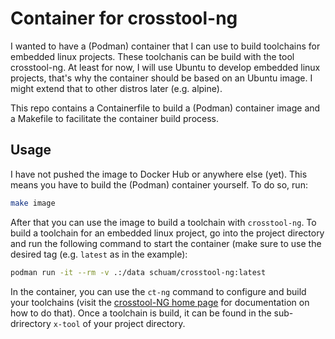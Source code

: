 # Container for crosstool-ng

I wanted to have a (Podman) container that I can use to build toolchains for
embedded linux projects. These toolchanis can be build with the tool
crosstool-ng. At least for now, I will use Ubuntu to develop embedded linux
projects, that's why the container should be based on an Ubuntu image. I might
extend that to other distros later (e.g. alpine).

This repo contains a Containerfile to build a (Podman) container image and a
Makefile to facilitate the container build process.


## Usage

I have not pushed the image to Docker Hub or anywhere else (yet). This means
you have to build the (Podman) container yourself. To do so, run:

```bash
make image
```

After that you can use the image to build a toolchain with `crosstool-ng`. To
build a toolchain for an embedded linux project, go into the project directory
and run the following command to start the container (make sure to use the
desired tag (e.g. `latest` as in the example):

```bash
podman run -it --rm -v .:/data schuam/crosstool-ng:latest
```

In the container, you can use the `ct-ng` command to configure and build your
toolchains (visit the [crosstool-NG home page](https://crosstool-ng.github.io/)
for documentation on how to do that). Once a toolchain is build, it can be
found in the sub-drirectory `x-tool` of your project directory.

